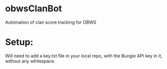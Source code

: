# obwsClanBot
Automation of clan score tracking for OBWS

# Setup:
Will need to add a key.txt file in your local repo, with the Bungie API key in it, without any whitespace.

